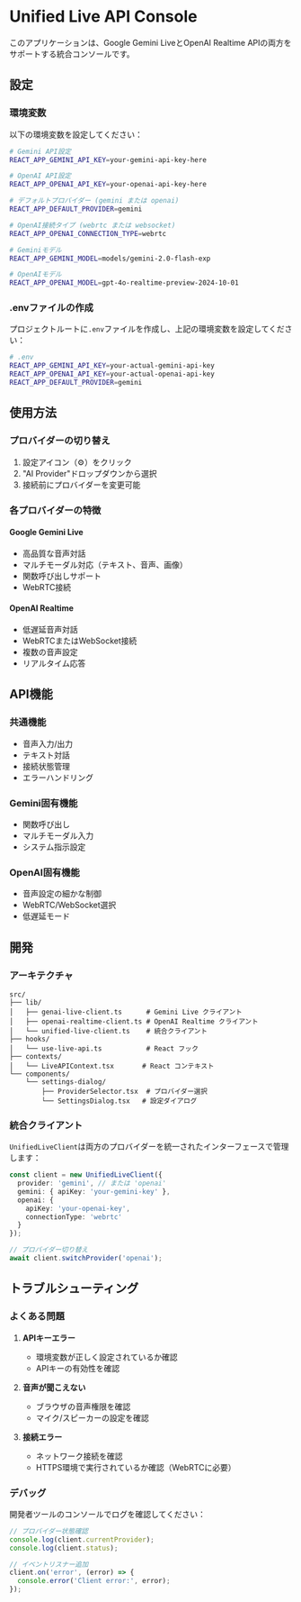 # Unified Live API Console

このアプリケーションは、Google Gemini LiveとOpenAI Realtime APIの両方をサポートする統合コンソールです。

## 設定

### 環境変数

以下の環境変数を設定してください：

```bash
# Gemini API設定
REACT_APP_GEMINI_API_KEY=your-gemini-api-key-here

# OpenAI API設定  
REACT_APP_OPENAI_API_KEY=your-openai-api-key-here

# デフォルトプロバイダー (gemini または openai)
REACT_APP_DEFAULT_PROVIDER=gemini

# OpenAI接続タイプ (webrtc または websocket)
REACT_APP_OPENAI_CONNECTION_TYPE=webrtc

# Geminiモデル
REACT_APP_GEMINI_MODEL=models/gemini-2.0-flash-exp

# OpenAIモデル
REACT_APP_OPENAI_MODEL=gpt-4o-realtime-preview-2024-10-01
```

### .envファイルの作成

プロジェクトルートに`.env`ファイルを作成し、上記の環境変数を設定してください：

```bash
# .env
REACT_APP_GEMINI_API_KEY=your-actual-gemini-api-key
REACT_APP_OPENAI_API_KEY=your-actual-openai-api-key
REACT_APP_DEFAULT_PROVIDER=gemini
```

## 使用方法

### プロバイダーの切り替え

1. 設定アイコン（⚙️）をクリック
2. "AI Provider"ドロップダウンから選択
3. 接続前にプロバイダーを変更可能

### 各プロバイダーの特徴

#### Google Gemini Live
- 高品質な音声対話
- マルチモーダル対応（テキスト、音声、画像）
- 関数呼び出しサポート
- WebRTC接続

#### OpenAI Realtime
- 低遅延音声対話
- WebRTCまたはWebSocket接続
- 複数の音声設定
- リアルタイム応答

## API機能

### 共通機能
- 音声入力/出力
- テキスト対話
- 接続状態管理
- エラーハンドリング

### Gemini固有機能
- 関数呼び出し
- マルチモーダル入力
- システム指示設定

### OpenAI固有機能
- 音声設定の細かな制御
- WebRTC/WebSocket選択
- 低遅延モード

## 開発

### アーキテクチャ

```
src/
├── lib/
│   ├── genai-live-client.ts      # Gemini Live クライアント
│   ├── openai-realtime-client.ts # OpenAI Realtime クライアント
│   └── unified-live-client.ts    # 統合クライアント
├── hooks/
│   └── use-live-api.ts           # React フック
├── contexts/
│   └── LiveAPIContext.tsx       # React コンテキスト
└── components/
    └── settings-dialog/
        ├── ProviderSelector.tsx  # プロバイダー選択
        └── SettingsDialog.tsx   # 設定ダイアログ
```

### 統合クライアント

`UnifiedLiveClient`は両方のプロバイダーを統一されたインターフェースで管理します：

```typescript
const client = new UnifiedLiveClient({
  provider: 'gemini', // または 'openai'
  gemini: { apiKey: 'your-gemini-key' },
  openai: { 
    apiKey: 'your-openai-key',
    connectionType: 'webrtc' 
  }
});

// プロバイダー切り替え
await client.switchProvider('openai');
```

## トラブルシューティング

### よくある問題

1. **APIキーエラー**
   - 環境変数が正しく設定されているか確認
   - APIキーの有効性を確認

2. **音声が聞こえない**
   - ブラウザの音声権限を確認
   - マイク/スピーカーの設定を確認

3. **接続エラー**
   - ネットワーク接続を確認
   - HTTPS環境で実行されているか確認（WebRTCに必要）

### デバッグ

開発者ツールのコンソールでログを確認してください：

```javascript
// プロバイダー状態確認
console.log(client.currentProvider);
console.log(client.status);

// イベントリスナー追加
client.on('error', (error) => {
  console.error('Client error:', error);
});
```
